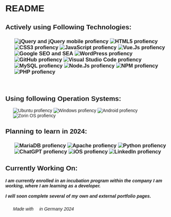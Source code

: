 <!DOCTYPE html>
<html lang="en">

<head>
    <meta charset="UTF-8">
    <meta name="viewport" content="width=device-width, initial-scale=1.0">
    <link rel="preconnect" href="https://fonts.googleapis.com">
    <link rel="preconnect" href="https://fonts.gstatic.com" crossorigin>
    <link href="https://fonts.googleapis.com/css2?family=Montserrat:wght@200;300&display=swap" rel="stylesheet">
    <link rel="stylesheet" href="orotibor/style/style.css">
</head>

<body style="font-family: 'Montserrat', sans-serif;">
    <h1>README</h1>
    <h2>Actively using Following Technologies:</h2>
    <h3>
        <ul class="prof">
            <img src="https://img.shields.io/badge/jquery-%230769AD.svg?style=for-the-badge&logo=jquery&logoColor=white"
                    alt="jQuery and jQuery mobile profiency">
            <img src="https://img.shields.io/badge/html5-%23E34F26.svg?style=for-the-badge&logo=html5&logoColor=white"
                    alt="HTML5 profiency">
            <img src="https://img.shields.io/badge/css3-%231572B6.svg?style=for-the-badge&logo=css3&logoColor=white"
                    alt="CSS3 profiency">
            <img src="https://img.shields.io/badge/javascript-%23323330.svg?style=for-the-badge&logo=javascript&logoColor=%23F7DF1E"
                    alt="JavaScript profiency">
            <img src="https://img.shields.io/badge/vuejs-%2335495e.svg?style=for-the-badge&logo=vuedotjs&logoColor=%234FC08D"
                    alt="Vue.Js profiency">
            <img src="https://img.shields.io/badge/google-4285F4?style=for-the-badge&logo=google&logoColor=white"
                    alt="Google SEO and SEA">
            <img src="https://img.shields.io/badge/WordPress-%23117AC9.svg?style=for-the-badge&logo=WordPress&logoColor=white"
                    alt="WordPress profiency">
            <img src="https://img.shields.io/badge/github-%23121011.svg?style=for-the-badge&logo=github&logoColor=white"
                    alt="GitHub profiency">
            <img src="https://img.shields.io/badge/Visual%20Studio%20Code-0078d7.svg?style=for-the-badge&logo=visual-studio-code&logoColor=white"
                    alt="Visual Studio Code profiency">
            <img src="https://img.shields.io/badge/mysql-%2300f.svg?style=for-the-badge&logo=mysql&logoColor=white"
                    alt="MySQL profiency">
            <img src="https://img.shields.io/badge/node.js-6DA55F?style=for-the-badge&logo=node.js&logoColor=white"
                    alt="Node.Js profiency">
            <img src="https://img.shields.io/badge/NPM-%23CB3837.svg?style=for-the-badge&logo=npm&logoColor=white"
                    alt="NPM profiency">
            <img src="https://img.shields.io/badge/php-%23777BB4.svg?style=for-the-badge&logo=php&logoColor=white"
                    alt="PHP profiency">
            <ul class="profiency"><img src="" alt=""></ul>
            <ul class="profiency"><img src="" alt=""></ul>
        </ul>
    </h3>
    <h3>
        <h2>Using following Operation Systems:</h2>
        <ul class="prof">
            <img src="https://img.shields.io/badge/Ubuntu-E95420?style=for-the-badge&logo=ubuntu&logoColor=white"
                    alt="Ubuntu profiency">
            <img src="https://img.shields.io/badge/Windows-0078D6?style=for-the-badge&logo=windows&logoColor=white"
                    alt="Windows profiency">
            <img src="https://img.shields.io/badge/Android-3DDC84?style=for-the-badge&logo=android&logoColor=white"
                    alt="Android profiency">
            <img src="https://img.shields.io/badge/-Zorin%20OS-%2310AAEB?style=for-the-badge&logo=zorin&logoColor=white"
                    alt="Zorin OS profiency">
        </ul>
    </h3>
    <h2>Planning to learn in 2024:</h2>
    <h3>
        <ul class="prof">
            <img src="https://img.shields.io/badge/MariaDB-003545?style=for-the-badge&logo=mariadb&logoColor=white"
                    alt="MariaDB profiency">
            <img src="https://img.shields.io/badge/apache-%23D42029.svg?style=for-the-badge&logo=apache&logoColor=white"
                    alt="Apache profiency">
            <img src="https://img.shields.io/badge/python-3670A0?style=for-the-badge&logo=python&logoColor=ffdd54"
                    alt="Python profiency">
            <img src="https://img.shields.io/badge/chatGPT-74aa9c?style=for-the-badge&logo=openai&logoColor=white"
                    alt="ChatGPT profiency">
            <img src="https://img.shields.io/badge/iOS-000000?style=for-the-badge&logo=ios&logoColor=white"
                    alt="iOS profiency">
            <img src="https://img.shields.io/badge/linkedin-%230077B5.svg?style=for-the-badge&logo=linkedin&logoColor=white"
                    alt="LinkedIn profiency">
        </ul>
    </h3>
    <h2>Currently Working On:</h2>
    <h5>I am currently enrolled in an incubation program within the company I am working, where I am learning as a
        developer. <br> <br> I will soon complete several of my own and external portfolio pages.</h6>
        <h6>
            <ul>Made with &#x1F493 in Germany 2024</ul>
        </h6>

</body>

</html>
